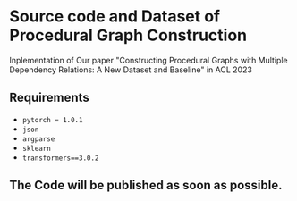 # Source code and Dataset of Procedural Graph Construction
Inplementation of Our paper "Constructing Procedural Graphs with Multiple Dependency Relations: A New Dataset and Baseline" in ACL 2023

## Requirements 

* `pytorch = 1.0.1`
* `json`
* `argparse`
* `sklearn`
* `transformers==3.0.2`

## The Code will be published as soon as possible. 
